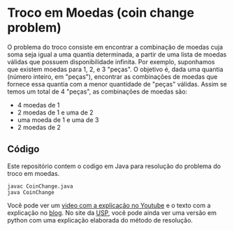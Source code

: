 # Troco em Moedas (coin change problem)

O problema do troco consiste em encontrar a combinação de moedas cuja soma seja igual a uma quantia determinada, a partir de uma lista de moedas válidas que possuem disponibilidade infinita.
Por exemplo, suponhamos que existem moedas para 1, 2, e 3 "peças".
O objetivo é, dada uma quantia (número inteiro, em "peças"), encontrar as combinações de moedas que fornece essa quantia com a menor quantidade de "peças" válidas.
Assim se temos um total de 4 "peças", as combinações de moedas são:
* 4 moedas de 1
* 2 moedas de 1 e uma de 2
* uma moeda de 1 e uma de 3
* 2 moedas de 2


## Código

Este repositório contem o codigo em Java para resolução do problema do troco em moedas.

```
javac CoinChange.java
java CoinChange
```

Você pode ver um [video com a explicação no Youtube](https://youtu.be/EGIMSyqftHc) e o texto com a explicação no [blog](http://h3dema.blogspot.com/2015/10/dp-problema-do-troco-em-moedas.html).
No site da [USP](https://panda.ime.usp.br/pythonds/static/pythonds_pt/04-Recursao/11-programacaoDinamica.html), você pode ainda ver uma versão em python com uma explicação elaborada do método de resolução.
